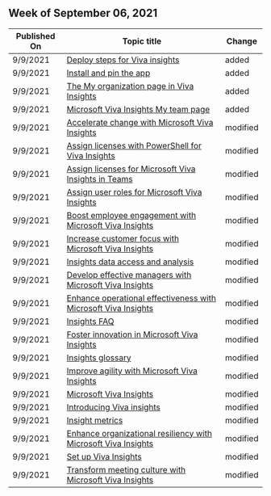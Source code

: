 <!-- This file is generated automatically each week. Changes made to this file will be overwritten.-->



## Week of September 06, 2021


| Published On |Topic title | Change |
|------|------------|--------|
| 9/9/2021 | [Deploy steps for Viva insights](/workplace-analytics-insights/deploy) | added |
| 9/9/2021 | [Install and pin the app](/workplace-analytics-insights/install) | added |
| 9/9/2021 | [The My organization page in Viva Insights](/workplace-analytics-insights/myorg) | added |
| 9/9/2021 | [Microsoft Viva Insights My team page](/workplace-analytics-insights/myteam) | added |
| 9/9/2021 | [Accelerate change with Microsoft Viva Insights](/workplace-analytics-insights/accelerate-change) | modified |
| 9/9/2021 | [Assign licenses with PowerShell for Viva Insights](/workplace-analytics-insights/assign-licenses-pshell) | modified |
| 9/9/2021 | [Assign licenses for Microsoft Viva Insights in Teams](/workplace-analytics-insights/assign-licenses) | modified |
| 9/9/2021 | [Assign user roles for Microsoft Viva Insights](/workplace-analytics-insights/assign-roles) | modified |
| 9/9/2021 | [Boost employee engagement with Microsoft Viva Insights](/workplace-analytics-insights/boost-engagement) | modified |
| 9/9/2021 | [Increase customer focus with Microsoft Viva Insights](/workplace-analytics-insights/customer-focus) | modified |
| 9/9/2021 | [Insights data access and analysis](/workplace-analytics-insights/data-analysis) | modified |
| 9/9/2021 | [Develop effective managers with Microsoft Viva Insights](/workplace-analytics-insights/develop-managers) | modified |
| 9/9/2021 | [Enhance operational effectiveness with Microsoft Viva Insights](/workplace-analytics-insights/effective-operations) | modified |
| 9/9/2021 | [Insights FAQ](/workplace-analytics-insights/faqs) | modified |
| 9/9/2021 | [Foster innovation in Microsoft Viva Insights](/workplace-analytics-insights/foster-innovation) | modified |
| 9/9/2021 | [Insights glossary](/workplace-analytics-insights/glossary) | modified |
| 9/9/2021 | [Improve agility with Microsoft Viva Insights](/workplace-analytics-insights/improve-agility) | modified |
| 9/9/2021 | [Microsoft Viva Insights](/workplace-analytics-insights/index) | modified |
| 9/9/2021 | [Introducing Viva insights](/workplace-analytics-insights/intro) | modified |
| 9/9/2021 | [Insight metrics](/workplace-analytics-insights/metrics) | modified |
| 9/9/2021 | [Enhance organizational resiliency with Microsoft Viva Insights](/workplace-analytics-insights/resilient-organizations) | modified |
| 9/9/2021 | [Set up Viva Insights](/workplace-analytics-insights/setup) | modified |
| 9/9/2021 | [Transform meeting culture with Microsoft Viva Insights](/workplace-analytics-insights/transform-meetings) | modified |
